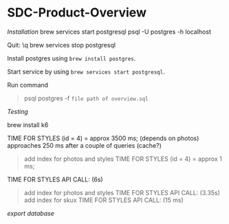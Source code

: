 # SDC-Product-Overview

*Installation*
brew services start postgresql
psql -U postgres -h localhost

Quit:
 \q
brew services stop postgresql

Install postgres using `brew install postgres`.

Start service by using `brew services start postgresql`.

Run command
>psql postgres -f `file path of overview.sql`


*Testing*

brew install k6

TIME FOR STYLES (id = 4) = approx 3500 ms; (depends on photos)
  approaches 250 ms after a couple of queries (cache?)
>add index for photos and styles
TIME FOR STYLES (id = 4) = approx 1 ms;

TIME FOR STYLES API CALL: (6s)
>add index for photos and styles
TIME FOR STYLES API CALL: (3.35s)
>add index for skux
TIME FOR STYLES API CALL: (15 ms)

*export database*